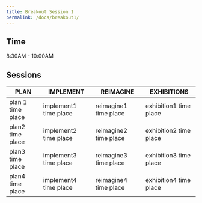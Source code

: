 ```yaml
---
title: Breakout Session 1
permalink: /docs/breakout1/
---
```


## Time

8:30AM - 10:00AM

## Sessions

| **PLAN**          | **IMPLEMENT**         | **REIMAGINE**         | **EXHIBITIONS**        |
|-------------------|-----------------------|-----------------------|------------------------|
| plan 1 time place | implement1 time place | reimagine1 time place | exhibition1 time place |
| plan2 time place  | implement2 time place | reimagine2 time place | exhibition2 time place |
| plan3 time place  | implement3 time place | reimagine3 time place | exhibition3 time place |
| plan4 time place  | implement4 time place | reimagine4 time place | exhibition4 time place |
